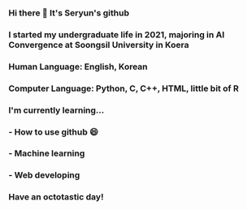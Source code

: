 ### Hi there 👋 It's Seryun's github
### I started my undergraduate life in 2021, majoring in AI Convergence at Soongsil University in Koera
### 
### Human Language: English, Korean
### Computer Language: Python, C, C++, HTML, little bit of R
###
### I'm currently learning...
### - How to use github 😄
### - Machine learning
### - Web developing

### Have an octotastic day!

<!--
**kangsr/kangsr** is a ✨ _special_ ✨ repository because its `README.md` (this file) appears on your GitHub profile.

Here are some ideas to get you started:

- 🔭 I’m currently working on ...
- 🌱 I’m currently learning ...
- 👯 I’m looking to collaborate on ...
- 🤔 I’m looking for help with ...
- 💬 Ask me about ...
- 📫 How to reach me: ...
- 😄 Pronouns: ...
- ⚡ Fun fact: ...
-->
